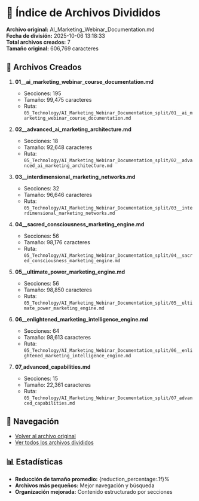 # 📁 Índice de Archivos Divididos

**Archivo original:** AI_Marketing_Webinar_Documentation.md  
**Fecha de división:** 2025-10-06 13:18:33  
**Total archivos creados:** 7  
**Tamaño original:** 606,769 caracteres  

## 📄 Archivos Creados

1. **01__ai_marketing_webinar_course_documentation.md**
   - Secciones: 195
   - Tamaño: 99,475 caracteres
   - Ruta: `05_Technology/AI_Marketing_Webinar_Documentation_split/01__ai_marketing_webinar_course_documentation.md`

2. **02__advanced_ai_marketing_architecture.md**
   - Secciones: 18
   - Tamaño: 92,648 caracteres
   - Ruta: `05_Technology/AI_Marketing_Webinar_Documentation_split/02__advanced_ai_marketing_architecture.md`

3. **03__interdimensional_marketing_networks.md**
   - Secciones: 32
   - Tamaño: 96,646 caracteres
   - Ruta: `05_Technology/AI_Marketing_Webinar_Documentation_split/03__interdimensional_marketing_networks.md`

4. **04__sacred_consciousness_marketing_engine.md**
   - Secciones: 56
   - Tamaño: 98,176 caracteres
   - Ruta: `05_Technology/AI_Marketing_Webinar_Documentation_split/04__sacred_consciousness_marketing_engine.md`

5. **05__ultimate_power_marketing_engine.md**
   - Secciones: 56
   - Tamaño: 98,850 caracteres
   - Ruta: `05_Technology/AI_Marketing_Webinar_Documentation_split/05__ultimate_power_marketing_engine.md`

6. **06__enlightened_marketing_intelligence_engine.md**
   - Secciones: 64
   - Tamaño: 98,613 caracteres
   - Ruta: `05_Technology/AI_Marketing_Webinar_Documentation_split/06__enlightened_marketing_intelligence_engine.md`

7. **07_advanced_capabilities.md**
   - Secciones: 15
   - Tamaño: 22,361 caracteres
   - Ruta: `05_Technology/AI_Marketing_Webinar_Documentation_split/07_advanced_capabilities.md`


## 🔗 Navegación

- [Volver al archivo original](../AI_Marketing_Webinar_Documentation.md)
- [Ver todos los archivos divididos](./)

## 📊 Estadísticas

- **Reducción de tamaño promedio:** {reduction_percentage:.1f}%
- **Archivos más pequeños:** Mejor navegación y búsqueda
- **Organización mejorada:** Contenido estructurado por secciones
